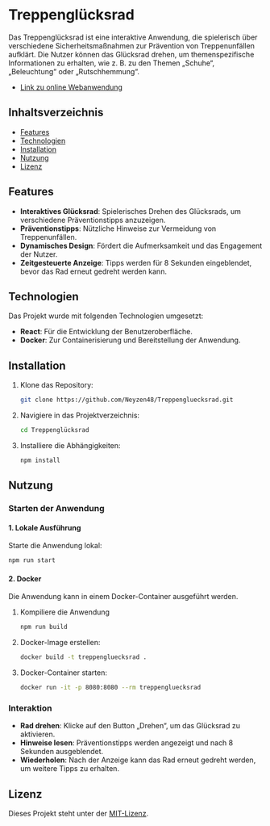 # Treppenglücksrad

Das Treppenglücksrad ist eine interaktive Anwendung, die spielerisch über verschiedene Sicherheitsmaßnahmen zur Prävention von Treppenunfällen aufklärt. Die Nutzer können das Glücksrad drehen, um themenspezifische Informationen zu erhalten, wie z. B. zu den Themen „Schuhe“, „Beleuchtung“ oder „Rutschhemmung“.

- [Link zu online Webanwendung](https://treppen-gluecksrad-1027686172179.europe-west1.run.app)

## Inhaltsverzeichnis
- [Features](#features)
- [Technologien](#technologien)
- [Installation](#installation)
- [Nutzung](#nutzung)
- [Lizenz](#lizenz)

## Features
- **Interaktives Glücksrad**: Spielerisches Drehen des Glücksrads, um verschiedene Präventionstipps anzuzeigen.
- **Präventionstipps**: Nützliche Hinweise zur Vermeidung von Treppenunfällen.
- **Dynamisches Design**: Fördert die Aufmerksamkeit und das Engagement der Nutzer.
- **Zeitgesteuerte Anzeige**: Tipps werden für 8 Sekunden eingeblendet, bevor das Rad erneut gedreht werden kann.

## Technologien
Das Projekt wurde mit folgenden Technologien umgesetzt:
- **React**: Für die Entwicklung der Benutzeroberfläche.
- **Docker**: Zur Containerisierung und Bereitstellung der Anwendung.

## Installation
1. Klone das Repository:
   ```bash
   git clone https://github.com/Neyzen48/Treppengluecksrad.git
   ```
2. Navigiere in das Projektverzeichnis:
   ```bash
   cd Treppenglücksrad
   ```
3. Installiere die Abhängigkeiten:
   ```bash
   npm install
   ```

## Nutzung

### Starten der Anwendung

#### 1. Lokale Ausführung
Starte die Anwendung lokal:
   ```bash
   npm run start
   ```

#### 2. Docker
Die Anwendung kann in einem Docker-Container ausgeführt werden.

1. Kompiliere die Anwendung
   ```bash
   npm run build
   ``` 

2. Docker-Image erstellen:
   ```bash
   docker build -t treppengluecksrad .
   ```

3. Docker-Container starten:
   ```bash
   docker run -it -p 8080:8080 --rm treppengluecksrad
   ```

### Interaktion
- **Rad drehen**: Klicke auf den Button „Drehen“, um das Glücksrad zu aktivieren.
- **Hinweise lesen**: Präventionstipps werden angezeigt und nach 8 Sekunden ausgeblendet.
- **Wiederholen**: Nach der Anzeige kann das Rad erneut gedreht werden, um weitere Tipps zu erhalten.

## Lizenz
Dieses Projekt steht unter der [MIT-Lizenz](LICENSE).